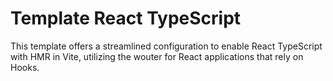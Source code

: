 # Template React TypeScript

This template offers a streamlined configuration to enable React TypeScript with HMR in Vite, utilizing the wouter for React applications that rely on Hooks.
